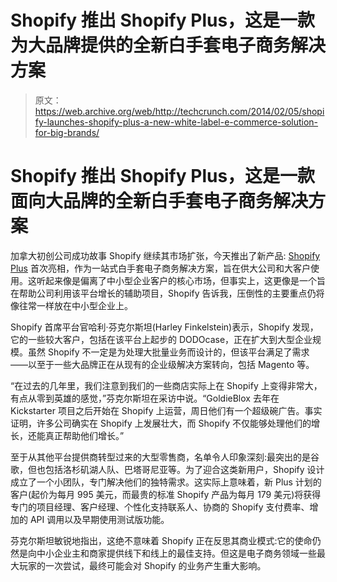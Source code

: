 # Shopify 推出 Shopify Plus，这是一款为大品牌提供的全新白手套电子商务解决方案

> 原文：<https://web.archive.org/web/http://techcrunch.com/2014/02/05/shopify-launches-shopify-plus-a-new-white-label-e-commerce-solution-for-big-brands/>

# Shopify 推出 Shopify Plus，这是一款面向大品牌的全新白手套电子商务解决方案

加拿大初创公司成功故事 Shopify 继续其市场扩张，今天推出了新产品: [Shopify Plus](https://web.archive.org/web/20230405075050/http://www.shopify.com/plus) 首次亮相，作为一站式白手套电子商务解决方案，旨在供大公司和大客户使用。这听起来像是偏离了中小型企业客户的核心市场，但事实上，这更像是一个旨在帮助公司利用该平台增长的辅助项目，Shopify 告诉我，压倒性的主要重点仍将像往常一样放在中小型企业上。

Shopify 首席平台官哈利·芬克尔斯坦(Harley Finkelstein)表示，Shopify 发现，它的一些较大客户，包括在该平台上起步的 DODOcase，正在扩大到大型企业规模。虽然 Shopify 不一定是为处理大批量业务而设计的，但该平台满足了需求——以至于一些大品牌正在从现有的企业级解决方案转向，包括 Magento 等。

“在过去的几年里，我们注意到我们的一些商店实际上在 Shopify 上变得非常大，有点从零到英雄的感觉，”芬克尔斯坦在采访中说。“GoldieBlox 去年在 Kickstarter 项目之后开始在 Shopify 上运营，周日他们有一个超级碗广告。事实证明，许多公司确实在 Shopify 上发展壮大，而 Shopify 不仅能够处理他们的增长，还能真正帮助他们增长。”

至于从其他平台提供商转型过来的大型零售商，名单令人印象深刻:最突出的是谷歌，但也包括洛杉矶湖人队、巴塔哥尼亚等。为了迎合这类新用户，Shopify 设计成立了一个小团队，专门解决他们的独特需求。这实际上意味着，新 Plus 计划的客户(起价为每月 995 美元，而最贵的标准 Shopify 产品为每月 179 美元)将获得专门的项目经理、客户经理、个性化支持联系人、协商的 Shopify 支付费率、增加的 API 调用以及早期使用测试版功能。

芬克尔斯坦敏锐地指出，这绝不意味着 Shopify 正在反思其商业模式:它的使命仍然是向中小企业主和商家提供线下和线上的最佳支持。但这是电子商务领域一些最大玩家的一次尝试，最终可能会对 Shopify 的业务产生重大影响。